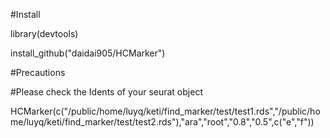 #Install


library(devtools)


install_github("daidai905/HCMarker")


#Precautions


#Please check the Idents of your seurat object



HCMarker(c("/public/home/luyq/keti/find_marker/test/test1.rds","/public/home/luyq/keti/find_marker/test/test2.rds"),"ara","root","0.8","0.5",c("e","f"))
